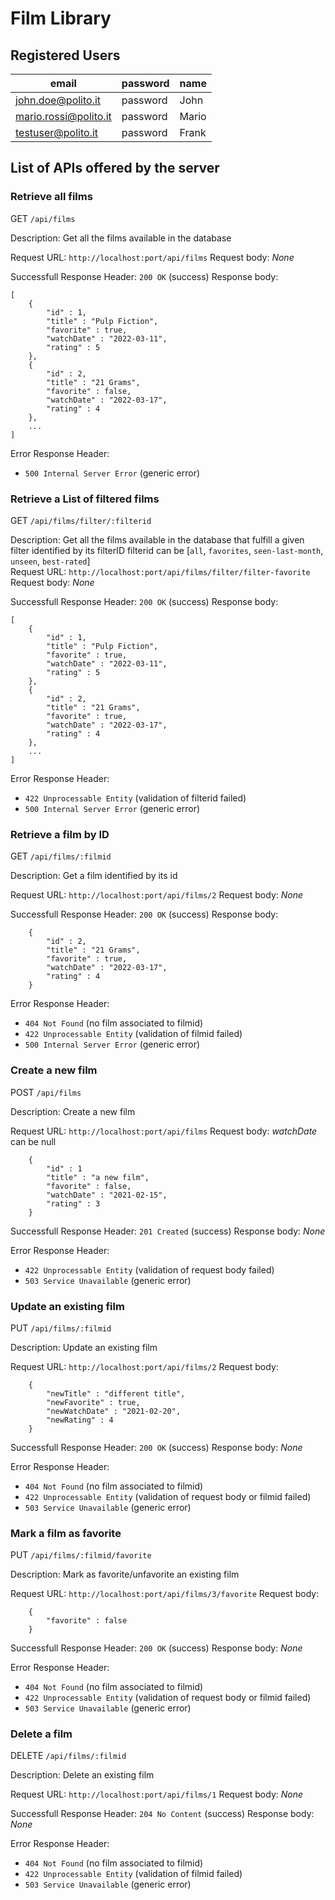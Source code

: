 # Film Library

## Registered Users

| email | password | name |
|-------|----------|------|
| john.doe@polito.it | password | John |
| mario.rossi@polito.it | password | Mario |
| testuser@polito.it | password | Frank |

## List of APIs offered by the server

### __Retrieve all films__

GET `/api/films`

Description: Get all the films available in the database

Request URL: `http://localhost:port/api/films`
Request body: _None_

Successfull Response Header: `200 OK` (success)
Response body:
```
[
    {
        "id" : 1,
        "title" : "Pulp Fiction",
        "favorite" : true,
        "watchDate" : "2022-03-11",
        "rating" : 5
    },
    {
        "id" : 2,
        "title" : "21 Grams",
        "favorite" : false,
        "watchDate" : "2022-03-17",
        "rating" : 4
    },
    ...
]
```
Error Response Header: 
- `500 Internal Server Error` (generic error)


### __Retrieve a List of filtered films__

GET `/api/films/filter/:filterid`

Description: Get all the films available in the database that fulfill a given filter identified by its filterID
             filterid can be [`all`, `favorites`, `seen-last-month`, `unseen`, `best-rated`]  
Request URL: `http://localhost:port/api/films/filter/filter-favorite`
Request body: _None_

Successfull Response Header: `200 OK` (success)
Response body:
```
[
    {
        "id" : 1,
        "title" : "Pulp Fiction",
        "favorite" : true,
        "watchDate" : "2022-03-11",
        "rating" : 5
    },
    {
        "id" : 2,
        "title" : "21 Grams",
        "favorite" : true,
        "watchDate" : "2022-03-17",
        "rating" : 4
    },
    ...
]
```
Error Response Header: 
- `422 Unprocessable Entity` (validation of filterid failed)
- `500 Internal Server Error` (generic error)


### __Retrieve a film by ID__

GET `/api/films/:filmid`

Description: Get a film identified by its id

Request URL: `http://localhost:port/api/films/2`
Request body: _None_

Successfull Response Header: `200 OK` (success)
Response body:
```
    {
        "id" : 2,
        "title" : "21 Grams",
        "favorite" : true,
        "watchDate" : "2022-03-17",
        "rating" : 4
    }
```
Error Response Header: 
- `404 Not Found` (no film associated to filmid)
- `422 Unprocessable Entity` (validation of filmid failed)
- `500 Internal Server Error` (generic error)


### __Create a new film__

POST `/api/films`

Description: Create a new film

Request URL: `http://localhost:port/api/films`
Request body: _watchDate_ can be null
```
    {
        "id" : 1
        "title" : "a new film",
        "favorite" : false,
        "watchDate" : "2021-02-15",
        "rating" : 3
    }
```

Successfull Response Header: `201 Created` (success)
Response body: _None_

Error Response Header: 
- `422 Unprocessable Entity` (validation of request body failed)
- `503 Service Unavailable` (generic error)


### __Update an existing film__

PUT `/api/films/:filmid`

Description: Update an existing film

Request URL: `http://localhost:port/api/films/2`
Request body:
```
    {
        "newTitle" : "different title",
        "newFavorite" : true,
        "newWatchDate" : "2021-02-20",
        "newRating" : 4
    }
```

Successfull Response Header: `200 OK` (success)
Response body: _None_

Error Response Header: 
- `404 Not Found` (no film associated to filmid)
- `422 Unprocessable Entity` (validation of request body or filmid failed)
- `503 Service Unavailable` (generic error)


### __Mark a film as favorite__

PUT `/api/films/:filmid/favorite`

Description: Mark as favorite/unfavorite an existing film

Request URL: `http://localhost:port/api/films/3/favorite`
Request body:
```
    {
        "favorite" : false
    }
```

Successfull Response Header: `200 OK` (success)
Response body: _None_

Error Response Header: 
- `404 Not Found` (no film associated to filmid)
- `422 Unprocessable Entity` (validation of request body or filmid failed)
- `503 Service Unavailable` (generic error)


### __Delete a film__

DELETE `/api/films/:filmid`

Description: Delete an existing film

Request URL: `http://localhost:port/api/films/1`
Request body: _None_

Successfull Response Header: `204 No Content` (success)
Response body: _None_

Error Response Header: 
- `404 Not Found` (no film associated to filmid)
- `422 Unprocessable Entity` (validation of filmid failed)
- `503 Service Unavailable` (generic error)


